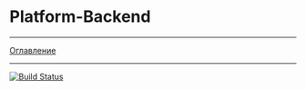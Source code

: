 # Platform-Backend
***
[Оглавление](documentation/main.md)
***
[![Build Status](https://travis-ci.com/studentsplatformru/Platform-Backend.svg?branch=1.0.0)](https://travis-ci.com/studentsplatformru/Platform-Backend)
